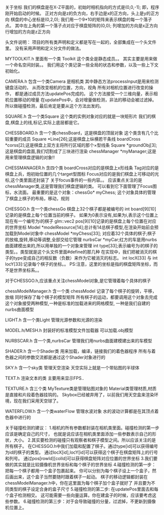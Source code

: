 关于坐标
我们的棋盘是在X-Z平面的，初始时相机指向的方式是(0,0,-1);
即，程序刚开始启动的时候。
正对方向是z的负方向，右手边是x的正方向，头上是y的正方向
棋盘的中心坐标是(0,2,0);
我们用一个9*10的矩阵来表示棋盘的每一个落子点。
其中左上角的第一个落子点对应于棋盘矩阵的(0,0);
列增加的方向是x正方向
行增加的方向是z正方向

头文件说明：
项目的所有类声明和定义都是写在一起的，全部集成在一个头文件里。
没有采用声明和定义分文件的做法。


MYTOOLKIT.h
里面有一个类 Toolkit
这个类全是静态成员。。
其实主要是用来做一个命名空间封装。。
我们用这个类记录一些全局的状态和参数，以及一些上下文初始化。

CAMERA.h
包含一个类Camera
是相机类
其中静态方法processInput是用来检测键盘活动的，
从而改变相机的位置，方向，视角
所有对相机位置进行改变的操作，
都是通过成员方法updatePos完成的。
这个方法接受一个三维向量，表示相机位置移动的增量
在updatePos中，会对增量做检测，非法的移动会被过滤掉。
所以做碰撞检测，最后肯定是要从这个方法出发的。

SQUARE.h
含一个类Square
这个类的实例对象对应的就是一块矩形片
我们的棋盘,棋盘上的线,标记,实际上底层都是它。


CHESSBOARD.h
含一个类chessBoard，这是棋盘的顶层对象
这个类含有几个比较重要的成员
Square *Line[26];这是棋盘上纵横若干条线
boardCross *corss[2];这是棋盘上双方主将所行区域的那个×型线条
Square *groundObj[3];这是棋盘的盘面,我们切割成了三块进行渲染
chessManager *myManager;这是用来管理棋盘逻辑的对象!!

CHESSMANAGER.h
含四个类
boardCross对应的是棋盘上x形线条
Tag对应的是棋盘上兵，炮初始位置的几个target型图标
Focus对应的是我们棋盘上可移动的光标,这个类里面还封装了
关于focus事件的一些内容。。
应该重点关注的是chessManager类,这是管理我们棋盘逻辑的类。
可以看到它下面管理了Focus图标，水流面。
最重要的是这个对象：chessGo* myChess;
这个对象具体的管理了棋盘上棋子的布局，移动，规则

CHESSGO.h
含一个类chessGo
棋盘上32个棋子都是被编号的
int board[9][10]记录的是棋盘上每个位置当前的棋子。
如果为0表示没有,如果为i,表示这个位置上现在有一个编号为i的棋子
glm::vec2 pos[9][10]记录的是棋盘上每个位置在对应的世界坐标
Model *modelResource[14];总计有14总棋子模型,在渲染开始前会预加载到Model对象中
chessModel *myChess[33];
对应着32个具体的棋子;棋子的放缩,旋转,移动等调整,全部交给它管理
nurbsCar *myCar;红方的车是用nurbs曲面建模出来的,所以用单独的一个对象来管理
int type[33];表示编号为i的棋子的类型。。类型就是这个头文件里面#define的那几种
在实现中，我们把被消灭的棋子的type变成自己的相反数（负数）来作为它被消灭的标志。
int locX[33] 与 int locY[33]:记录每个棋子的坐标。。
PS:注意，这里的坐标是指的棋盘矩阵坐标，而不是世界坐标系。。

对于CHESSGO.h,应该重点关注chessModel对象,是它管理着每个具体的棋子


chessModelManager.h
含一个类 chessModel
记录了每个棋子的旋转，平移，放缩
同时保存了每个棋子的模型矩阵
所有棋子的运动，都要调用这个对象去完成
这个对象接受两种模型,一种是标准的加载进来的网格模型,
一种是我们自建的nurbs曲面模型

LIGHT.h
含一个类Light
管理光源参数和光源的渲染

MODEL.h/MESH.h
封装好的标准模型文件加载器
可以加载.obj模型


NURBSCAR.h
含一个类,nurbsCar
管理我们用nurbs曲面建模建出来的车模型

SHADER.h
含一个Shader类
用来加载，编译，链接我们的着色器程序
所有与着色器之间的参数交流都是通过这个Shader对象进行的

SKY.h
含一个sky类
管理天空渲染
天空实际上就是一个带贴图的半球体

TEXT.h
渲染文本的类
主要用来显示FPS..

TEXTURE.h
含三个类
MyTexture类是管理贴图对象的
Material类管理材质,材质是直接和片段着色器挂钩的。
Skybox已经被弃用了，以前我们用天空盒来渲染环境，现在我们采用天空球了。

WATERFLOW.h
含一个类waterFlow
管理水波对象
水的波动计算都是在其顶点着色器中进行的


关于碰撞检测的建议：
1.相机的所有参数都封装在相机类里面。碰撞检测的第一步应该是确定自己的尺寸，
也就是说应该在相机类里面添加一些参数表示自己的形状，大小。
2.其实要检测的碰撞只有观察者和棋子模型之间。所以应该关注的是所有棋子。
在CHESSGO.h中我们加载和配置了棋子。通过type[id]可以获得编号为id的棋子的类型。
通过locX[id],locY[id]可以获得这个棋子在棋盘矩阵上的行号和列号。
通过pos[rowId][colId]可以获得棋盘矩阵对应位置的世界坐标
3.我们要做的其实就是比较摄像机世界坐标和每个棋子的世界坐标
4.碰撞检测的第一步：把每一个棋子都用一个盒子包裹起来。
你可以分别为每个棋子设上一个盒子，然后画出来，这个盒子当然要随时跟着棋子一起动。
棋子的移动逻辑都封装在chessModelManager.h中，你在这里面为每个棋子加个盒子就好了
并且要为不同类型的棋子设定合身的盒子尺寸
5.碰撞检测的第二步: 在updatePos里面去和每个盒子检测相交。
这可能需要一些向量运算。你在建盒子的时候，应该要考虑这些参数。
6.碰撞检测的第三步：对于会导致碰撞的分量，过滤掉，不更新到摄像机位置上。



